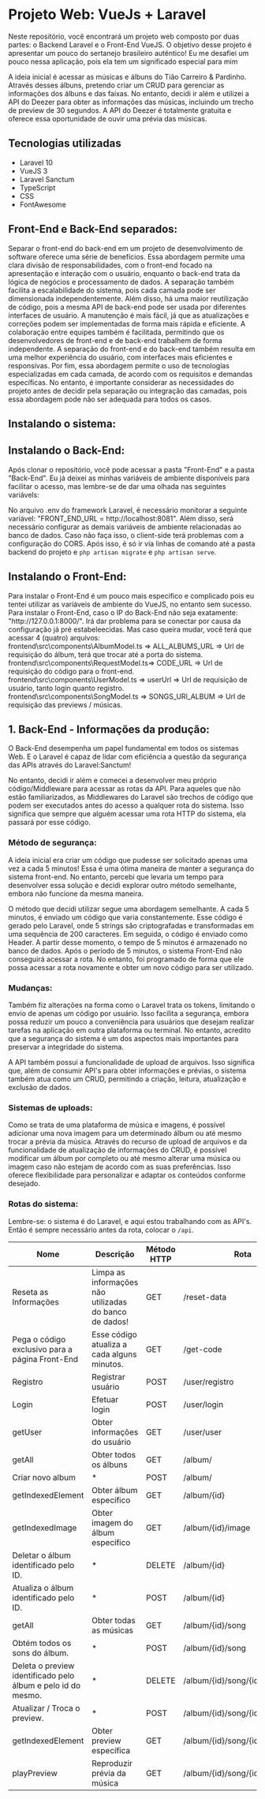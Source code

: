 <h1>Projeto Web: VueJs + Laravel</h1>
<p>Neste repositório, você encontrará um projeto web composto por duas partes: o Backend Laravel e o Front-End VueJS. 
  O objetivo desse projeto é apresentar um pouco do sertanejo brasileiro autêntico! Eu me desafiei um pouco nessa aplicação, 
  pois ela tem um significado especial para mim</p>
  <p> 
A ideia inicial é acessar as músicas e álbuns do Tião Carreiro & Pardinho. Através desses álbuns, pretendo criar um CRUD para gerenciar as informações dos álbuns e das faixas. No entanto, decidi ir além e utilizei a API do Deezer para obter as informações das músicas, incluindo um trecho de preview de 30 segundos. A API do Deezer é totalmente gratuita e oferece essa oportunidade de ouvir uma prévia das músicas.
  </p>
<h2>Tecnologias utilizadas</h2>
<ul>
    <li>Laravel 10</li>
    <li>VueJS 3</li>
    <li>Laravel Sanctum</li>
    <li>TypeScript</li>
    <li>CSS</li>
    <li>FontAwesome</li>
</ul>
  <h2>Front-End e Back-End separados:</h2>
  <p>Separar o front-end do back-end em um projeto de desenvolvimento de software oferece uma série de benefícios. Essa abordagem permite uma clara divisão de responsabilidades, com o front-end focado na apresentação e interação com o usuário, enquanto o back-end trata da lógica de negócios e processamento de dados. A separação também facilita a escalabilidade do sistema, pois cada camada pode ser dimensionada independentemente. Além disso, há uma maior reutilização de código, pois a mesma API de back-end pode ser usada por diferentes interfaces de usuário. A manutenção é mais fácil, já que as atualizações e correções podem ser implementadas de forma mais rápida e eficiente. A colaboração entre equipes também é facilitada, permitindo que os desenvolvedores de front-end e de back-end trabalhem de forma independente. A separação do front-end e do back-end também resulta em uma melhor experiência do usuário, com interfaces mais eficientes e responsivas. Por fim, essa abordagem permite o uso de tecnologias especializadas em cada camada, de acordo com os requisitos e demandas específicas. No entanto, é importante considerar as necessidades do projeto antes de decidir pela separação ou integração das camadas, pois essa abordagem pode não ser adequada para todos os casos.</p>
  
<h2>Instalando o sistema:</h2>
<h2>Instalando o Back-End:</h2>
<p>Após clonar o repositório, você pode acessar a pasta "Front-End" e a pasta "Back-End". 
Eu já deixei as minhas variáveis de ambiente disponíveis para facilitar o acesso, mas lembre-se de dar uma olhada nas seguintes variávels: </p>
<p>No arquivo .env do framework Laravel, é necessário monitorar a seguinte variável: "FRONT_END_URL = http://localhost:8081". Além disso, será necessário configurar as demais variáveis de ambiente relacionadas ao banco de dados. Caso não faça isso, o client-side terá problemas com a configuração do CORS. Após isso, é só ir via linhas de comando até a pasta backend do projeto e <code>php artisan migrate</code> e <code>php artisan serve</code>.</p>
<h2>Instalando o Front-End:</h2>
<p>
Para instalar o Front-End é um pouco mais especifico e complicado pois eu tentei utilizar as variáveis de ambiente do VueJS, no entanto sem sucesso.
 Para instalar o Front-End, caso o IP do Back-End não seja exatamente: "http://127.0.0.1:8000/". Irá dar problema para se conectar por causa da configuração já pré estabeleecidas. 
  Mas caso queira mudar, você terá que acessar 4 (quatro) arquivos: </br>
  frontend\src\components\AlbumModel.ts => ALL_ALBUMS_URL => Url de requisição do álbum, terá que trocar até a porta do sistema.</br>
  frontend\src\components\RequestModel.ts=> CODE_URL => Url de requisição do código para o front-end.</br>
  frontend\src\components\UserModel.ts => userUrl => Url de requisição de usuário, tanto login quanto registro.</br>
  frontend\src\components\SongModel.ts => SONGS_URl_ALBUM => Url de requisição das previews / músicas.</br>
</p>
<h2>1. Back-End - Informações da produção:</h2>
<p>O Back-End desempenha um papel fundamental em todos os sistemas Web. E o Laravel é capaz de lidar com eficiência a questão da segurança das APIs através do Laravel:Sanctum!</p>
<p>No entanto, decidi ir além e comecei a desenvolver meu próprio código/Middleware para acessar as rotas da API. Para aqueles que não estão familiarizados, as Middlewares do Laravel são trechos de código que podem ser executados antes do acesso a qualquer rota do sistema. Isso significa que sempre que alguém acessar uma rota HTTP do sistema, ela passará por esse código.</p>
<h3>Método de segurança:</h3>
<p>A ideia inicial era criar um código que pudesse ser solicitado apenas uma vez a cada 5 minutos! Essa é uma ótima maneira de manter a segurança do sistema front-end. No entanto, percebi que levaria um tempo para desenvolver essa solução e decidi explorar outro método semelhante, embora não funcione da mesma maneira.</p>
<p>O método que decidi utilizar segue uma abordagem semelhante. A cada 5 minutos, é enviado um código que varia constantemente. Esse código é gerado pelo Laravel, onde 5 strings são criptografadas e transformadas em uma sequência de 200 caracteres. Em seguida, o código é enviado como Header. A partir desse momento, o tempo de 5 minutos é armazenado no banco de dados.
Após o período de 5 minutos, o sistema Front-End não conseguirá acessar a rota. No entanto, foi programado de forma que ele possa acessar a rota novamente e obter um novo código para ser utilizado.</p>
<h3>Mudanças:</h3>
<p>Também fiz alterações na forma como o Laravel trata os tokens, limitando o envio de apenas um código por usuário. Isso facilita a segurança, embora possa reduzir um pouco a conveniência para usuários que desejam realizar tarefas na aplicação em outra plataforma ou terminal. No entanto, acredito que a segurança do sistema é um dos aspectos mais importantes para preservar a integridade do sistema.</p>
<p>A API também possui a funcionalidade de upload de arquivos. Isso significa que, além de consumir API's para obter informações e prévias, o sistema também atua como um CRUD, permitindo a criação, leitura, atualização e exclusão de dados.</p>
<h3>Sistemas de uploads:</h3>
<p>Como se trata de uma plataforma de música e imagens, é possível adicionar uma nova imagem para um determinado álbum ou até mesmo trocar a prévia da música. Através do recurso de upload de arquivos e da funcionalidade de atualização de informações do CRUD, é possível modificar um álbum por completo ou até mesmo alterar uma música ou imagem caso não estejam de acordo com as suas preferências. Isso oferece flexibilidade para personalizar e adaptar os conteúdos conforme desejado.</p>
<h3>Rotas do sistema:</h3>
<p>Lembre-se: o sistema é do Laravel, e aqui estou trabalhando com as API's. Então é sempre necessário antes da rota, colocar o <code>/api</code>.</p>
<table>
    <thead>
        <tr>
            <th>Nome</th>
            <th>Descrição</th>
            <th>Método HTTP</th>
            <th>Rota</th>
        </tr>
    </thead>
    <tbody>
        <tr>
            <td>Reseta as Informações</td>
            <td>Limpa as informações não utilizadas do banco de dados!</td>
            <td>GET</td>
            <td>/reset-data</td>
        </tr>
        <tr>
            <td>Pega o código exclusivo para a página Front-End</td>
            <td>Esse código atualiza a cada alguns minutos.</td>
            <td>GET</td>
            <td>/get-code</td>
        </tr>
        <tr>
            <td>Registro</td>
            <td>Registrar usuário</td>
            <td>POST</td>
            <td>/user/registro</td>
        </tr>
        <tr>
            <td>Login</td>
            <td>Efetuar login</td>
            <td>POST</td>
            <td>/user/login</td>
        </tr>
        <tr>
            <td>getUser</td>
            <td>Obter informações do usuário</td>
            <td>GET</td>
            <td>/user/user</td>
        </tr>
        <tr>
            <td>getAll</td>
            <td>Obter todos os álbuns</td>
            <td>GET</td>
            <td>/album/</td>
        </tr>
        <tr>
            <td>Criar novo album</td>
            <td>*</td>
            <td>POST</td>
            <td>/album/</td>
        </tr>
        <tr>
            <td>getIndexedElement</td>
            <td>Obter álbum específico</td>
            <td>GET</td>
            <td>/album/{id}</td>
        </tr>
        <tr>
            <td>getIndexedImage</td>
            <td>Obter imagem do álbum específico</td>
            <td>GET</td>
            <td>/album/{id}/image</td>
        </tr>
        <tr>
            <td>Deletar o álbum identificado pelo ID.</td>
            <td>*</td>
            <td>DELETE</td>
            <td>/album/{id}</td>
        </tr>
        <tr>
            <td>Atualiza o álbum identificado pelo ID.</td>
            <td>*</td>
            <td>POST</td>
            <td>/album/{id}</td>
        </tr>
        <tr>
            <td>getAll</td>
            <td>Obter todas as músicas</td>
            <td>GET</td>
            <td>/album/{id}/song</td>
        </tr>
        <tr>
            <td>Obtém todos os sons do álbum.</td>
            <td>*</td>
            <td>POST</td>
            <td>/album/{id}/song</td>
        </tr>
        <tr>
            <td>Deleta o preview identificado pelo álbum e pelo id do mesmo.</td>
            <td>*</td>
            <td>DELETE</td>
            <td>/album/{id}/song/{id_song}</td>
        </tr>
        <tr>
            <td>Atualizar / Troca o preview.</td>
            <td>*</td>
            <td>POST</td>
            <td>/album/{id}/song/{id_song}</td>
        </tr>
        <tr>
            <td>getIndexedElement</td>
            <td>Obter preview específica</td>
            <td>GET</td>
            <td>/album/{id}/song/{id_song}</td>
        </tr>
        <tr>
            <td>playPreview</td>
            <td>Reproduzir prévia da música</td>
            <td>GET</td>
            <td>/album/{id}/song/{id_song}/play</td>
        </tr>
    </tbody>
</table>
